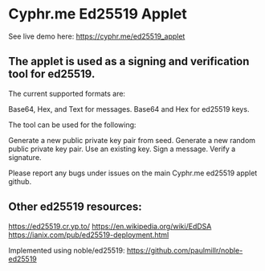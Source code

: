 # Cyphr.me Ed25519 Applet

See live demo here: https://cyphr.me/ed25519_applet

## The applet is used as a signing and verification tool for ed25519.

The current supported formats are:

Base64, Hex, and Text for messages.
Base64 and Hex for ed25519 keys.

The tool can be used for the following:

Generate a new public private key pair from seed.
Generate a new random public private key pair.
Use an existing key.
Sign a message.
Verify a signature.

Please report any bugs under issues on the main Cyphr.me ed25519 applet github.

## Other ed25519 resources:

https://ed25519.cr.yp.to/
https://en.wikipedia.org/wiki/EdDSA
https://ianix.com/pub/ed25519-deployment.html


Implemented using noble/ed25519: https://github.com/paulmillr/noble-ed25519
